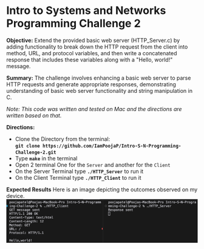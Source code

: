 # Intro to Systems and Networks Programming Challenge 2

**Objective:** Extend the provided basic web server (HTTP_Server.c) by adding functionality to break down the HTTP request from the client into method, URL, and protocol variables, and then write a concatenated response that includes these variables along with a "Hello, world!" message.

**Summary:** The challenge involves enhancing a basic web server to parse HTTP requests and generate appropriate responses, demonstrating understanding of basic web server functionality and string manipulation in C. 

*Note: This code was written and tested on Mac and the directions are written based on that.* 

**Directions:**
    <ul>
    <li> Clone the Directory from the terminal: </li>
        **```git clone https://github.com/IamPoojaP/Intro-S-N-Programming-Challenge-2.git```**
    <li>Type **```make```** in the terminal </li>
    <li>Open 2 terminal One for the ```Server``` and another for the ```Client``` </li>
    <li>On the Server Terminal type **```./HTTP_Server```** to run it</li>
    <li>On the Client Terminal type **```./HTTP_Client```** to run it</li>
    </ul>

**Expected Results**
Here is an image depicting the outcomes observed on my device.
![Challenge Results 2](/Challenge%202%20Results.png)